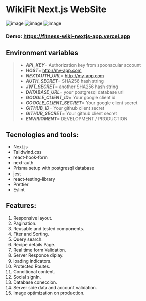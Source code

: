 # WikiFit Next.js WebSite

![image](https://drive.google.com/uc?export=view&id=1C6XlGbyr3g-YZflVbwNekK790VkfqiOA)
![image](https://drive.google.com/uc?export=view&id=1bDKxC0BaP6GpSDPQRTsIcK8qC20APXrG)
![image](https://drive.google.com/uc?export=view&id=1RUGDNK32Qj1hGVfHB48B1AQAarr-HzK5)

### Demo: https://fitness-wiki-nextjs-app.vercel.app

>

## Environment variables

> - **_API_KEY_**= Authorization key from spoonacular account
> - **_HOST_**= http://my-app.com
> - **_NEXTAUTH_URL_**= http://my-app.com
> - **_AUTH_SECRET_**= SHA256 hash string
> - **_JWT_SECRET_**= another SHA256 hash string
> - **_DATABASE_URL_**= your postgresql database url
> - **_GOOGLE_CLIENT_ID_**= Your google client id
> - **_GOOGLE_CLIENT_SECRET_**= Your google client secret
> - **_GITHUB_ID_**= Your github client secret
> - **_GITHUB_SECRET_**= Your github client secret
> - **_ENVIRIOMENT_**= DEVELOPMENT / PRODUCTION

## Tecnologies and tools:

- Next.js
- Taildwind.css
- react-hook-form
- next-auth
- Prisma setup with postgresql database
- jest
- react-testing-library
- Prettier
- Eslint

## Features:

1. Responsive layout.
1. Pagination.
1. Reusable and tested components.
1. Fiter and Sorting.
1. Query search.
1. Recipe details Page.
1. Real time form Validation.
1. Server Responce diplay.
1. loading indicators.
1. Protected Routes.
1. Conditional content.
1. Social signIn.
1. Database coneccion.
1. Server side data and account validation.
1. Image optimization on production.
